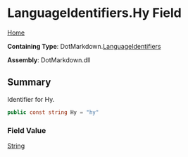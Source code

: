 # LanguageIdentifiers\.Hy Field

[Home](../../../README.md)

**Containing Type**: DotMarkdown\.[LanguageIdentifiers](../README.md)

**Assembly**: DotMarkdown\.dll

## Summary

Identifier for Hy\.

```csharp
public const string Hy = "hy"
```

### Field Value

[String](https://docs.microsoft.com/en-us/dotnet/api/system.string)

